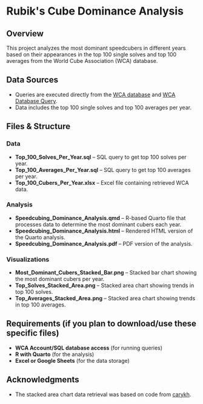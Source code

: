 # Rubik's Cube Dominance Analysis

## Overview
This project analyzes the most dominant speedcubers in different years based on their appearances in the top 100 single solves and top 100 averages from the World Cube Association (WCA) database.

## Data Sources
- Queries are executed directly from the [WCA database](https://www.worldcubeassociation.org/results) and [WCA Database Query](https://statistics.worldcubeassociation.org/database-query).
- Data includes the top 100 single solves and top 100 averages per year.

## Files & Structure
### Data
- **Top_100_Solves_Per_Year.sql** – SQL query to get top 100 solves per year.
- **Top_100_Averages_Per_Year.sql** – SQL query to get top 100 averages per year.
- **Top_100_Cubers_Per_Year.xlsx** – Excel file containing retrieved WCA data.

### Analysis
- **Speedcubing_Dominance_Analysis.qmd** – R-based Quarto file that processes data to determine the most dominant cubers each year.
- **Speedcubing_Dominance_Analysis.html** – Rendered HTML version of the Quarto analysis.
- **Speedcubing_Dominance_Analysis.pdf** – PDF version of the analysis.

### Visualizations
- **Most_Dominant_Cubers_Stacked_Bar.png** – Stacked bar chart showing the most dominant cubers per year.
- **Top_Solves_Stacked_Area.png** – Stacked area chart showing trends in top 100 solves.
- **Top_Averages_Stacked_Area.png** – Stacked area chart showing trends in top 100 averages.

## Requirements (if you plan to download/use these specific files)
- **WCA Account/SQL database access** (for running queries)
- **R with Quarto** (for the analysis)
- **Excel or Google Sheets** (for the data storage)

## Acknowledgments
- The stacked area chart data retrieval was based on code from [carykh](https://github.com/carykh/WCA_SAC).
